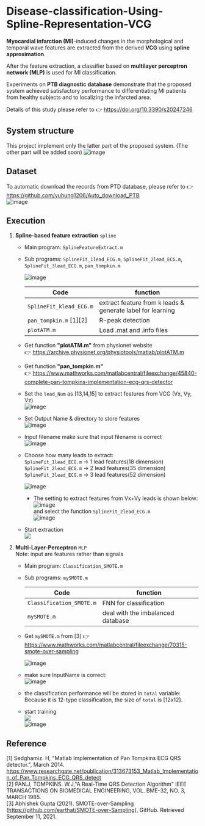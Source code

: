 # Disease-classification-Using-Spline-Representation-VCG  





**Myocardial infarction (MI)**-induced changes in the morphological and temporal wave features are extracted from the derived **VCG** using **spline approximation**.  

After the feature extraction, a classifier based on **multilayer perceptron network (MLP)** is used for MI classification.  

Experiments on **PTB diagnostic database** demonstrate that the proposed system achieved satisfactory performance to differentiating MI patients from healthy subjects and to localizing the infarcted area.  

Details of this study please refer to :point_right:	 https://doi.org/10.3390/s20247246  

## System structure  
This project implement only the latter part of the proposed system. (The other part will be added soon)
![image](https://user-images.githubusercontent.com/78803926/133741445-52caf121-cc85-43d1-8c57-66cde01d589d.png)  

  
  
## Dataset    

To automatic download the records from PTD database,
  please refer to :point_right:	 https://github.com/yuhung1206/Auto_download_PTB  
    ![image](https://user-images.githubusercontent.com/78803926/133739922-e2106dbe-e32d-4222-84b0-edd1c8c58012.png)

  
## Execution  

1. **Spline-based feature extraction**  `spline`
          
    - Main program: `SplineFeatureExtract.m`  
    - Sub programs: `SplineFit_1lead_ECG.m`, `SplineFit_2lead_ECG.m`, `SplineFit_3lead_ECG.m`, `pan_tompkin.m`  
    
      ![image](https://user-images.githubusercontent.com/78803926/133735227-04999d95-68c6-49a6-8e0e-7b37816b3522.png)  
                
      |Code |function|
      |-----|--------|
      |`SplineFit_klead_ECG.m`|extract feature from k leads & generate label for learning |
      |`pan_tompkin.m` [1][2]|R-peak detection         |   
      |`plotATM.m`          | Load .mat and .info files|
        
    -  Get function **"plotATM.m"** from physionet website  
      :point_right: https://archive.physionet.org/physiotools/matlab/plotATM.m  
      
    -  Get function **"pan_tompkin.m"**  
      :point_right: https://www.mathworks.com/matlabcentral/fileexchange/45840-complete-pan-tompkins-implementation-ecg-qrs-detector  
    
    
    - Set the ```lead_Num``` as [13,14,15] to extract features from VCG (Vx, Vy, Vz)  
      ![image](https://user-images.githubusercontent.com/78803926/133735747-280c3b2a-abe9-481b-98f4-1279ae611f87.png)  
        
  
    - Set Output Name & directory to store features  
      ![image](https://user-images.githubusercontent.com/78803926/133736079-527dc876-e733-4782-a29d-e7720f269696.png)  
      
    - Input filename
    make sure that input filename is correct  
    ![image](https://user-images.githubusercontent.com/78803926/133736563-a2a1b147-2c03-4a16-aa71-923329440d92.png)


    - Choose how many leads to extract:  
      `SplineFit_1lead_ECG.m` -> 1 lead features(18 dimension)  
      `SplineFit_2lead_ECG.m` -> 2 lead features(35 dimension)  
      `SplineFit_3lead_ECG.m` -> 3 lead features(52 dimension)
          
        ![image](https://user-images.githubusercontent.com/78803926/133737025-24811da8-cb92-4e81-ab2a-288be55038d0.png)  
         - The setting to extract features from Vx+Vy leads is shown below: 
              ![image](https://user-images.githubusercontent.com/78803926/133737330-c07367bd-d5b2-4949-ba37-28bb38db1f55.png)  
               and select the function ```SplineFit_2lead_ECG.m```  
               ![image](https://user-images.githubusercontent.com/78803926/133737858-e4c56a56-bdfb-431d-8d96-1cdadfc40c6f.png)
        
        
    - Start extraction  
      ![](https://i.imgur.com/v8Tf9jK.png)
 
 2. **Multi-Layer-Perceptron** `MLP`  
    Note: input are features rather than signals  
    
     - Main program: `Classification_SMOTE.m`
     - Sub programs: `mySMOTE.m`
    
        |Code |function|
        |-----|--------|
        |`Classification_SMOTE.m`|FNN for classification|
        |`mySMOTE.m`|deal with the imbalanced database|  
    
    - Get `mySMOTE.m` from [3] :point_right: https://www.mathworks.com/matlabcentral/fileexchange/70315-smote-over-sampling  
        
       ![image](https://user-images.githubusercontent.com/78803926/133742593-7a10cd5c-86d8-4768-8b40-4cba806fcbd8.png)  
       
    
    - make sure InputName is correct:   
      ![image](https://user-images.githubusercontent.com/78803926/133738485-600aa9a4-1936-4b80-82fc-9b07dc9a39a4.png)

    - the classification performance will be stored in `total` variable:  
      Because it is 12-type classification, the size of `total` is [12x12].
    
    - start training  
     ![](https://i.imgur.com/qk6hEZM.png)  
     ![image](https://user-images.githubusercontent.com/78803926/133749698-18522b85-6d53-4fa3-a411-38fa2e2b2cd2.png)



## Reference
  [1] Sedghamiz. H, "Matlab Implementation of Pan Tompkins ECG QRS detector.", March 2014. https://www.researchgate.net/publication/313673153_Matlab_Implementation_of_Pan_Tompkins_ECG_QRS_detect  
  [2] PAN.J, TOMPKINS. W.J,"A Real-Time QRS Detection Algorithm" IEEE TRANSACTIONS ON BIOMEDICAL ENGINEERING, VOL. BME-32, NO. 3, MARCH 1985.  
  [3] Abhishek Gupta (2021). SMOTE-over-Sampling (https://github.com/earthat/SMOTE-over-Sampling), GitHub. Retrieved September 11, 2021.

  
